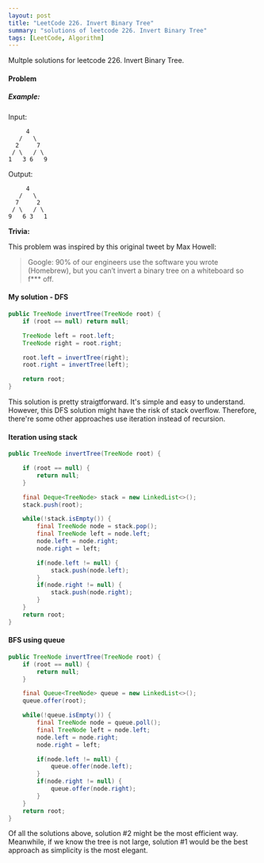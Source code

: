 ```yaml
---
layout: post
title: "LeetCode 226. Invert Binary Tree"
summary: "solutions of leetcode 226. Invert Binary Tree"
tags: [LeetCode, Algorithm]
---
```


Multple solutions for leetcode 226. Invert Binary Tree.
#### Problem
##### Example:
Input:
```
     4
   /   \
  2     7
 / \   / \
1   3 6   9
```

Output:

```
     4
   /   \
  7     2
 / \   / \
9   6 3   1
```
**Trivia:**

This problem was inspired by this original tweet by Max Howell:

> Google: 90% of our engineers use the software you wrote (Homebrew), but you can’t invert a binary tree on a whiteboard so f*** off.

#### My solution - DFS

```java
public TreeNode invertTree(TreeNode root) {
    if (root == null) return null;

    TreeNode left = root.left;
    TreeNode right = root.right;

    root.left = invertTree(right);
    root.right = invertTree(left);

    return root;
}
```    

This solution is pretty straigtforward. It's simple and easy to understand. However, this DFS solution might have the risk of stack overflow. Therefore, there're some other approaches use iteration instead of recursion.

#### Iteration using stack

```java
public TreeNode invertTree(TreeNode root) {

    if (root == null) {
        return null;
    }

    final Deque<TreeNode> stack = new LinkedList<>();
    stack.push(root);

    while(!stack.isEmpty()) {
        final TreeNode node = stack.pop();
        final TreeNode left = node.left;
        node.left = node.right;
        node.right = left;

        if(node.left != null) {
            stack.push(node.left);
        }
        if(node.right != null) {
            stack.push(node.right);
        }
    }
    return root;
}
```

#### BFS using queue

```java
public TreeNode invertTree(TreeNode root) {
    if (root == null) {
        return null;
    }

    final Queue<TreeNode> queue = new LinkedList<>();
    queue.offer(root);

    while(!queue.isEmpty()) {
        final TreeNode node = queue.poll();
        final TreeNode left = node.left;
        node.left = node.right;
        node.right = left;

        if(node.left != null) {
            queue.offer(node.left);
        }
        if(node.right != null) {
            queue.offer(node.right);
        }
    }
    return root;
}
```

Of all the solutions above, solution #2 might be the most efficient way. Meanwhile, if we know the tree is not large, solution #1 would be the best approach as simplicity is the most elegant. 
